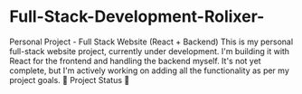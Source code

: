 # Full-Stack-Development-Rolixer-
 Personal Project - Full Stack Website (React + Backend) This is my personal full-stack website project, currently under development. I'm building it with React for the frontend and handling the backend myself. It's not yet complete, but I'm actively working on adding all the functionality as per my project goals.  📌 Project Status 🚧 
